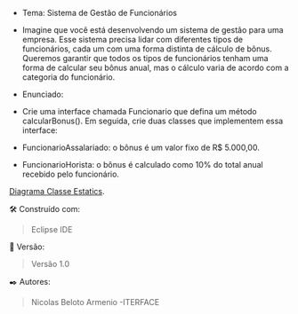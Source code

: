 * Tema: Sistema de Gestão de Funcionários

* Imagine que você está desenvolvendo um sistema de gestão para uma empresa. Esse sistema precisa lidar com diferentes tipos de funcionários, cada um com uma forma distinta de cálculo de bônus. Queremos garantir que todos os tipos de funcionários tenham uma forma de calcular seu bônus anual, mas o cálculo varia de acordo com a categoria do funcionário.

* Enunciado:

* Crie uma interface chamada Funcionario que defina um método calcularBonus(). Em seguida, crie duas classes que implementem essa interface:

* FuncionarioAssalariado: o bônus é um valor fixo de R$ 5.000,00.

* FuncionarioHorista: o bônus é calculado como 10% do total anual recebido pelo funcionário.


[Diagrama Classe Estatics](assets/DiagramaUML.png).

🛠️ Construído com:

> Eclipse IDE

📌 Versão:

> Versão 1.0

✒️ Autores:

> Nicolas Beloto Armenio -ITERFACE
